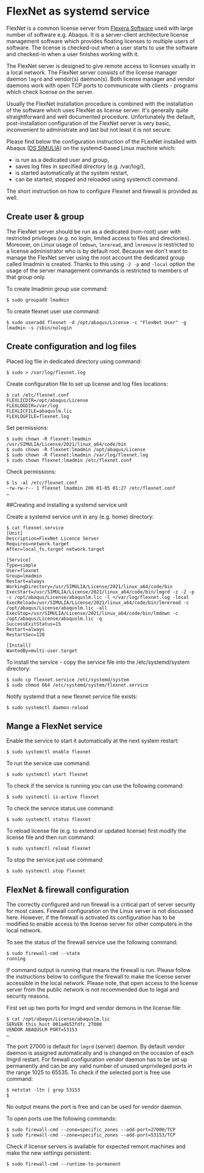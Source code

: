 # FlexNet as systemd service

FlexNet is a common license server from [Flexera Software](https://www.flexera.com) used with large number of software e.g. Abaqus. It is a server-client architecture license management software which provides floating licenses to multiple users of software. The license is checked-out when a user starts to use the software and checked-in when a user finishes working with it.

The FlexNet server is designed to give remote access to licenses usually in a local network. The FlexNet server consists of the license manager daemon `lmgrd` and vendor(s) daemon(s). Both license manager and vendor daemons work with open TCP ports to communicate with clients - programs which check license on the server.

Usually the FlexNet installation procedure is combined with the installation of the software which uses FlexNet as license server. It's generally quite straightforward and well documented procedure. Unfortunately the default, post-installation configuration of the FlexNet server is very basic, inconvenient to administrate and last but not least it is not secure.

Please find below the configuration instruction of the FLexNet installed with Abaqus ([DS SIMULIA](https://www.3ds.com/products-services/simulia/)) on the systemd-based Linux machine which:
- is run as a dedicated user and group,
- saves log files in specified directory (e.g. /var/log/),
- is started automatically at the system restart,
- can be started, stopped and reloaded using systemctl command.

The short instruction on how to configure Flexnet and firewall is provided as well.

## Create user & group

The FlexNet server should be run as a dedicated (non-root) user with restricted privileges (e.g. no login, limited access to files and directories). Moreover, on Linux usage of `lmdown`, `lmreread`, and `lmremove` is restricted to a license administrator who is by default root. Because we don't want to manage the FlexNet server using the root account the dedicated group called lmadmin is created. Thanks to this using `-2 -p` and `-local` option the usage of the server management commands is restricted to members of that group only.

To create lmadmin group use command:
```
$ sudo groupadd lmadmin
```
To create flexnet user use command:
```
$ sudo useradd flexnet -d /opt/abaqus/License -c "FlexNet User" -g lmadmin -s /sbin/nologin
```
## Create configuration and log files

Placed log file in dedicated directory using command:
```
$ sudo > /var/log/flexnet.log
```
Create configuration file to set up license and log files locations:
```
$ cat /etc/flexnet.conf
FLEXLICDIR=/opt/abaqus/License
FLEXLOGDIR=/var/log
FLEXLICFILE=abaquslm.lic
FLEXLOGFILE=flexnet.log
```
Set permissions:
```
$ sudo chown -R flexnet:lmadmin /usr/SIMULIA/License/2021/linux_a64/code/bin
$ sudo chown -R flexnet:lmadmin /opt/abaqus/License
$ sudo chown -R flexnet:lmadmin /var/log/flexnet.log
$ sudo chown flexnet:lmadmin /etc/flexnet.conf
```
Check permissions:
```
$ ls -al /etc/flexnet.conf
-rw-rw-r-- 1 flexnet lmadmin 206 01-05 01:27 /etc/flexnet.conf
…
```
##Creating and installing a systemd service unit

Create a systemd service unit in any (e.g. home) directory:
```
$ cat flexnet.service
[Unit]
Description=FlexNet Licence Server
Requires=network.target
After=local_fs.target network.target

[Service]
Type=simple
User=flexnet
Group=lmadmin
Restart=always
WorkingDirectory=/usr/SIMULIA/License/2021/linux_a64/code/bin
ExecStart=/usr/SIMULIA/License/2021/linux_a64/code/bin/lmgrd -z -2 -p -c /opt/abaqus/License/abaquslm.lic -l +/var/log/flexnet.log -local
ExecReload=/usr/SIMULIA/License/2021/linux_a64/code/bin/lmreread -c /opt/abaqus/License/abaquslm.lic -all
ExecStop=/usr/SIMULIA/License/2021/linux_a64/code/bin/lmdown -c /opt/abaqus/License/abaquslm.lic -q
SuccessExitStatus=15
Restart=always
RestartSec=120

[Install]
WantedBy=multi-user.target
```
To install the service - copy the service file into the /etc/systemd/system directory:
```
$ sudo cp flexnet.service /etc/systemd/system
$ sudo chmod 664 /etc/systemd/system/flexnet.service
```
Notify systemd that a new flexnet.service file exists: 
```
$ sudo systemctl daemon-reload
```
## Mange a FlexNet service

Enable the service to start it automatically at the next system restart:
```
$ sudo systemctl enable flexnet
```
To run the service use command:
```
$ sudo systemctl start flexnet
```
To check if the service is running you can use the following command:
```
$ sudo systemctl is-active flexnet
```
To check the service status use command:
```
$ sudo systemctl status flexnet
```
To reload license file (e.g. to extend or updated license) first modify the license file and then run command:
```
$ sudo systemctl reload flexnet
```
To stop the service just use command:
```
$ sudo systemctl stop flexnet
```
## FlexNet & firewall configuration

The correctly configured and run firewall  is a critical part of server security for most cases. Firewall configuration on the Linux server  is not discussed here. However, if the firewall is activated its configuration has to be modified to enable access to the license server for other computers in the local network.

To see the status of the firewall service use the following command:
```
$ sudo firewall-cmd --state
running
```
If command output is running that means the firewall is run. Please follow the instructions below to configure the firewall to make the license server accessible in the local network. Please note, that open access to the license server from the public network is not recommended due to legal and security reasons.

First set up two ports for lmgrd and vendor demons in the license file:
```
$ cat /opt/abaqus/License/abaquslm.lic
SERVER this_host 001a4b53fdfc 27000
VENDOR ABAQUSLM PORT=53153
…
```
The port 27000 is default for `lmgrd` (server) daemon. By default vendor daemon is assigned automatically and is changed on the occasion of each lmgrd restart. For firewall configuration vendor daemon has to be set up permanently and can be any valid number of unused unprivileged ports in the range 1025 to 65535. To check if the selected port is free use command:
```
$ netstat -ltn | grep 53153
$
```
No output means the port is free and can be used for vendor daemon.

To open ports use the following commands:
```
$ sudo firewall-cmd --zone=specific_zones --add-port=27000/TCP
$ sudo firewall-cmd --zone=specific_zones --add-port=53153/TCP
```
Check if license servers is available for expected remont machines and make the new settings persistent:
```
$ sudo firewall-cmd --runtime-to-permanent
```
